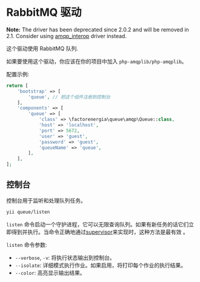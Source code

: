 RabbitMQ 驱动
===============

**Note:** The driver has been deprecated since 2.0.2 and will be removed in 2.1.
Consider using [amqp_interop](driver-amqp-interop.md) driver instead.

这个驱动使用 RabbitMQ 队列.

如果要使用这个驱动，你应该在你的项目中加入 `php-amqplib/php-amqplib`。

配置示例:

```php
return [
    'bootstrap' => [
        'queue', // 把这个组件注册到控制台
    ],
    'components' => [
        'queue' => [
            'class' => \factorenergia\queue\amqp\Queue::class,
            'host' => 'localhost',
            'port' => 5672,
            'user' => 'guest',
            'password' => 'guest',
            'queueName' => 'queue',
        ],
    ],
];
```

控制台
-------

控制台用于监听和处理队列任务。

```sh
yii queue/listen
```

`listen` 命令启动一个守护进程，它可以无限查询队列。如果有新任务的话它们立即得到并执行。当命令正确地通过[supervisor](worker.md#supervisor)来实现时，这种方法是最有效 。

`listen` 命令参数:

- `--verbose`, `-v`: 将执行状态输出到控制台。
- `--isolate`: 详细模式执行作业。如果启用，将打印每个作业的执行结果。
- `--color`: 高亮显示输出结果。
